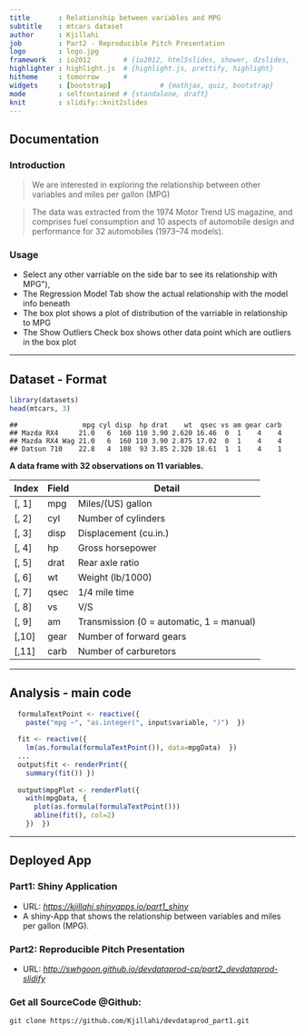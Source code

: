 ```yaml
---
title       : Relationship between variables and MPG
subtitle    : mtcars dataset
author      : Kjillahi
job         : Part2 - Reproducible Pitch Presentation
logo        : logo.jpg
framework   : io2012        # {io2012, html5slides, shower, dzslides, ...}
highlighter : highlight.js  # {highlight.js, prettify, highlight}
hitheme     : tomorrow      # 
widgets     : [bootstrap]            # {mathjax, quiz, bootstrap}
mode        : selfcontained # {standalone, draft}
knit        : slidify::knit2slides
--- 
```


## Documentation

### Introduction

> We are interested in exploring the relationship between other variables and miles per gallon (MPG)

> The data was extracted from the 1974 Motor Trend US magazine, and comprises fuel consumption and 10 aspects of automobile design and performance for 32 automobiles (1973–74 models).

### Usage
- Select any other varriable on the side bar to see its relationship with MPG"),
- The Regression Model Tab show the actual relationship with the model info beneath
- The box plot shows a plot of distribution of the varriable in relationship to MPG
- The Show Outliers Check box shows other data point which are outliers in the box plot 


---

## Dataset - Format


```r
library(datasets)
head(mtcars, 3)
```

```
##                mpg cyl disp  hp drat    wt  qsec vs am gear carb
## Mazda RX4     21.0   6  160 110 3.90 2.620 16.46  0  1    4    4
## Mazda RX4 Wag 21.0   6  160 110 3.90 2.875 17.02  0  1    4    4
## Datsun 710    22.8   4  108  93 3.85 2.320 18.61  1  1    4    1
```

**A data frame with 32 observations on 11 variables.**

| Index | Field | Detail |
------- | ----- | ------ |
| [, 1] | mpg | Miles/(US) gallon |
| [, 2]  | cyl | Number of cylinders |
| [, 3]	| disp | Displacement (cu.in.) |
| [, 4]	| hp | Gross horsepower |
| [, 5]	| drat | Rear axle ratio |
| [, 6]	| wt | Weight (lb/1000) |
| [, 7]	| qsec | 1/4 mile time |
| [, 8]	| vs | V/S |
| [, 9]	| am | Transmission (0 = automatic, 1 = manual) |
| [,10]	| gear | Number of forward gears |
| [,11]	| carb | Number of carburetors |

---

## Analysis - main code

```r
  formulaTextPoint <- reactive({
    paste("mpg ~", "as.integer(", input$variable, ")")  })
  
  fit <- reactive({
    lm(as.formula(formulaTextPoint()), data=mpgData)  })
  ...
  output$fit <- renderPrint({
    summary(fit()) })
  
  output$mpgPlot <- renderPlot({
    with(mpgData, {
      plot(as.formula(formulaTextPoint()))
      abline(fit(), col=2)
    })  })

```

---

## Deployed App

### Part1: Shiny Application  
- URL: *https://kjillahi.shinyapps.io/part1_shiny*
- A shiny-App that shows the relationship between variables and miles per gallon (MPG).

### Part2: Reproducible Pitch Presentation  
- URL: *http://swhgoon.github.io/devdataprod-cp/part2_devdataprod-slidify*

### Get all SourceCode @Github:

```
git clone https://github.com/Kjillahi/devdataprod_part1.git
```

